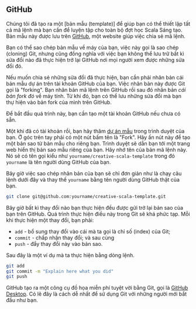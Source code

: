 ## GitHub

Chúng tôi đã tạo ra một [bản mẫu (template)] để giúp bạn có thể thiết lập tất cả mã lệnh mà bạn cần để luyện tập cho toàn bộ đợt học Scala Sáng tạo.
Bản mẫu này được lưu trên [GitHub][github], một website giúp việc chia sẻ mã lệnh.

Bạn có thể sao chép bản mẫu về máy của bạn, việc này gọi là sao chép (cloning) Git, nhưng cũng đồng nghĩa với việc bạn không thể lưu trữ bất kì sửa đổi nào đã thực hiện trở lại GitHub nơi mọi người xem được những sửa đổi đó.

Nếu muốn chia sẻ những sửa đổi đã thực hiện, bạn cần phải nhân bản cái bản mẫu dự án trên tài khoản GitHub của bạn.
Việc nhân bản này được Git gọi là "forking".
Bạn nhân bản mã lệnh trên GitHub rồi sau đó nhân bản *cái bản fork đó* về máy tính.
Từ khi đó, bạn có thể lưu những sửa đổi mà bạn thự hiện vào bản fork của mình trên GitHub.

Để bắt đầu quá trình này, bạn cần tạo một tài khoản GitHub nếu chưa có sẵn.

Một khi đã có tài khoản rồi, bạn hãy thăm [dự án mẫu](https://github.com/creativescala/creative-scala-template) trong trình duyệt của bạn. Ở góc trên tay phải có một nút bấm tên là "Fork". Hãy ấn nút này để tạo một bản sao từ bản mẫu cho riêng bạn. Trình duyệt sẽ dẫn bạn tới một trang web hiển thị bản sao mẫu riêng của bạn. Hãy nhớ tên của bản mã lệnh này. Nó sẽ có tên gọi kiểu như `yourname/creative-scala-template` trong đó `yourname` là tên người dùng GitHub của bạn.

Bây giờ việc sao chép nhân bản của bạn sẽ chỉ đơn giản như là chạy câu lệnh dưới đây và thay thế `yourname` bằng tên người dùng GitHub thật của bạn.

```bash
git clone git@github.com:yourname/creative-scala-template.git
```

Bây giờ bất kì thay đổi nào bạn thực hiện đều được gửi trở lại bản sao của bạn trên GitHub.
Quá trình thực hiện điều này trong Git sẽ khá phức tạp.
Mỗi khi thực hiện một thay đổi, bạn phải:

  - `add` - bổ sung thay đổi vào cái mà ta gọi là chỉ số (index) của Git;
  - `commit` - chấp nhận thay đổi; và sau cùng
  - `push` - đẩy thay đổi này vào bản sao.

Sau đây là một ví dụ mà ta thực hiện bằng dòng lệnh.

```bash
git add
git commit -m "Explain here what you did"
git push
```

GitHub tạo ra một công cụ đồ họa miễn phí tuyệt vời bằng Git, gọi là [GitHub Desktop](https://desktop.github.com/).
Có lẽ đây là cách dễ nhất để sử dụng Git với những người mới bắt đầu như bạn.

[github]: https://github.com/
[template]: https://github.com/underscoreio/creative-scala-template
